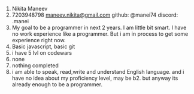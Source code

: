 1) Nikita Maneev
2) 7203948798
maneev.nikita@gmail.com
github: @manei74
discord: .manei
3) My goal to be a programmer in next 2 years. I am little bit smart. I have no work experience like a programmer. But i am in process to get some experience right now.
4) Basic javascript, basic git
5) i have 5 lvl on codewars
6) none
7) nothing completed
8) i am able to speak, read,write and understand English language. and i have no idea about my proficiency level, may be b2. but anyway its already enough to be a programmer.
